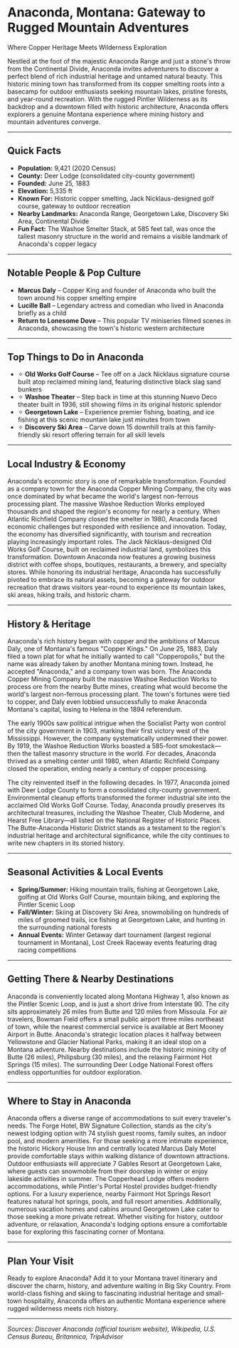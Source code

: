 # Anaconda, Montana: Gateway to Rugged Mountain Adventures
Where Copper Heritage Meets Wilderness Exploration

Nestled at the foot of the majestic Anaconda Range and just a stone's throw from the Continental Divide, Anaconda invites adventurers to discover a perfect blend of rich industrial heritage and untamed natural beauty. This historic mining town has transformed from its copper smelting roots into a basecamp for outdoor enthusiasts seeking mountain lakes, pristine forests, and year-round recreation. With the rugged Pintler Wilderness as its backdrop and a downtown filled with historic architecture, Anaconda offers explorers a genuine Montana experience where mining history and mountain adventures converge.

---

## Quick Facts

- **Population:** 9,421 (2020 Census)
- **County:** Deer Lodge (consolidated city-county government)
- **Founded:** June 25, 1883
- **Elevation:** 5,335 ft
- **Known For:** Historic copper smelting, Jack Nicklaus-designed golf course, gateway to outdoor recreation
- **Nearby Landmarks:** Anaconda Range, Georgetown Lake, Discovery Ski Area, Continental Divide
- **Fun Fact:** The Washoe Smelter Stack, at 585 feet tall, was once the tallest masonry structure in the world and remains a visible landmark of Anaconda's copper legacy

---

## Notable People & Pop Culture

- **Marcus Daly** – Copper King and founder of Anaconda who built the town around his copper smelting empire
- **Lucille Ball** – Legendary actress and comedian who lived in Anaconda briefly as a child
- **Return to Lonesome Dove** – This popular TV miniseries filmed scenes in Anaconda, showcasing the town's historic western architecture

---

## Top Things to Do in Anaconda

- ✧ **Old Works Golf Course** – Tee off on a Jack Nicklaus signature course built atop reclaimed mining land, featuring distinctive black slag sand bunkers
- ✧ **Washoe Theater** – Step back in time at this stunning Nuevo Deco theater built in 1936, still showing films in its original historic splendor
- ✧ **Georgetown Lake** – Experience premier fishing, boating, and ice fishing at this scenic mountain lake just minutes from town
- ✧ **Discovery Ski Area** – Carve down 15 downhill trails at this family-friendly ski resort offering terrain for all skill levels

---

## Local Industry & Economy

Anaconda's economic story is one of remarkable transformation. Founded as a company town for the Anaconda Copper Mining Company, the city was once dominated by what became the world's largest non-ferrous processing plant. The massive Washoe Reduction Works employed thousands and shaped the region's economy for nearly a century. When Atlantic Richfield Company closed the smelter in 1980, Anaconda faced economic challenges but responded with resilience and innovation. Today, the economy has diversified significantly, with tourism and recreation playing increasingly important roles. The Jack Nicklaus-designed Old Works Golf Course, built on reclaimed industrial land, symbolizes this transformation. Downtown Anaconda now features a growing business district with coffee shops, boutiques, restaurants, a brewery, and specialty stores. While honoring its industrial heritage, Anaconda has successfully pivoted to embrace its natural assets, becoming a gateway for outdoor recreation that draws visitors year-round to experience its mountain lakes, ski areas, hiking trails, and historic charm.

---

## History & Heritage

Anaconda's rich history began with copper and the ambitions of Marcus Daly, one of Montana's famous "Copper Kings." On June 25, 1883, Daly filed a town plat for what he initially wanted to call "Copperopolis," but the name was already taken by another Montana mining town. Instead, he accepted "Anaconda," and a company town was born. The Anaconda Copper Mining Company built the massive Washoe Reduction Works to process ore from the nearby Butte mines, creating what would become the world's largest non-ferrous processing plant. The town's fortunes were tied to copper, and Daly even lobbied unsuccessfully to make Anaconda Montana's capital, losing to Helena in the 1894 referendum.

The early 1900s saw political intrigue when the Socialist Party won control of the city government in 1903, marking their first victory west of the Mississippi. However, the company systematically undermined their power. By 1919, the Washoe Reduction Works boasted a 585-foot smokestack—then the tallest masonry structure in the world. For decades, Anaconda thrived as a smelting center until 1980, when Atlantic Richfield Company closed the operation, ending nearly a century of copper processing.

The city reinvented itself in the following decades. In 1977, Anaconda joined with Deer Lodge County to form a consolidated city-county government. Environmental cleanup efforts transformed the former industrial site into the acclaimed Old Works Golf Course. Today, Anaconda proudly preserves its architectural treasures, including the Washoe Theater, Club Moderne, and Hearst Free Library—all listed on the National Register of Historic Places. The Butte-Anaconda Historic District stands as a testament to the region's industrial heritage and architectural significance, while the city continues to write new chapters in its storied history.

---

## Seasonal Activities & Local Events

- **Spring/Summer:** Hiking mountain trails, fishing at Georgetown Lake, golfing at Old Works Golf Course, mountain biking, and exploring the Pintler Scenic Loop
- **Fall/Winter:** Skiing at Discovery Ski Area, snowmobiling on hundreds of miles of groomed trails, ice fishing at Georgetown Lake, and hunting in the surrounding national forests
- **Annual Events:** Winter Getaway dart tournament (largest regional tournament in Montana), Lost Creek Raceway events featuring drag racing competitions

---

## Getting There & Nearby Destinations

Anaconda is conveniently located along Montana Highway 1, also known as the Pintler Scenic Loop, and is just a short drive from Interstate 90. The city sits approximately 26 miles from Butte and 120 miles from Missoula. For air travelers, Bowman Field offers a small public airport three miles northeast of town, while the nearest commercial service is available at Bert Mooney Airport in Butte. Anaconda's strategic location places it halfway between Yellowstone and Glacier National Parks, making it an ideal stop on a Montana adventure. Nearby destinations include the historic mining city of Butte (26 miles), Philipsburg (30 miles), and the relaxing Fairmont Hot Springs (15 miles). The surrounding Deer Lodge National Forest offers endless opportunities for outdoor exploration.

---

## Where to Stay in Anaconda

Anaconda offers a diverse range of accommodations to suit every traveler's needs. The Forge Hotel, BW Signature Collection, stands as the city's newest lodging option with 74 stylish guest rooms, family suites, an indoor pool, and modern amenities. For those seeking a more intimate experience, the historic Hickory House Inn and centrally located Marcus Daly Motel provide comfortable stays within walking distance of downtown attractions. Outdoor enthusiasts will appreciate 7 Gables Resort at Georgetown Lake, where guests can snowmobile from their doorstep in winter or enjoy lakeside activities in summer. The Copperhead Lodge offers modern accommodations, while Pintler's Portal Hostel provides budget-friendly options. For a luxury experience, nearby Fairmont Hot Springs Resort features natural hot springs, pools, and full resort amenities. Additionally, numerous vacation homes and cabins around Georgetown Lake cater to those seeking a more private retreat. Whether visiting for history, outdoor adventure, or relaxation, Anaconda's lodging options ensure a comfortable base for exploring this fascinating corner of Montana.

---

## Plan Your Visit

Ready to explore Anaconda? Add it to your Montana travel itinerary and discover the charm, history, and adventure waiting in Big Sky Country. From world-class fishing and skiing to fascinating industrial heritage and small-town hospitality, Anaconda offers an authentic Montana experience where rugged wilderness meets rich history.

---

*Sources: Discover Anaconda (official tourism website), Wikipedia, U.S. Census Bureau, Britannica, TripAdvisor*
